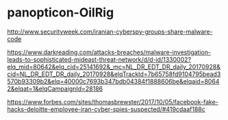# panopticon-OilRig

http://www.securityweek.com/iranian-cyberspy-groups-share-malware-code

https://www.darkreading.com/attacks-breaches/malware-investigation-leads-to-sophisticated-mideast-threat-network/d/d-id/1330002?elq_mid=80642&elq_cid=25141692&_mc=NL_DR_EDT_DR_daily_20170928&cid=NL_DR_EDT_DR_daily_20170928&elqTrackId=7b65758fd9104795bead3570b93309b2&elq=40000c7693b347bdb04384f1888606be&elqaid=80642&elqat=1&elqCampaignId=28186

https://www.forbes.com/sites/thomasbrewster/2017/10/05/facebook-fake-hacks-deloitte-employee-iran-cyber-spies-suspected/#419cdaaf188c
